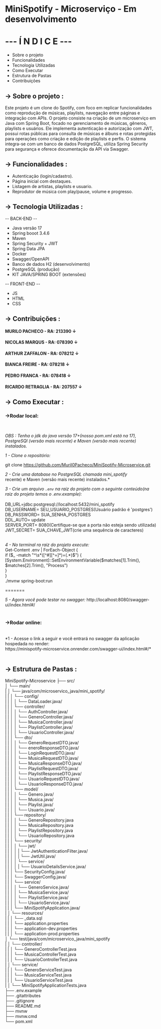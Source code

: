 # MiniSpotify - Microserviço - Em desenvolvimento

<h1>--- Í N D I C E ---</h1>

* Sobre o projeto
* Funcionalidades
* Tecnologia Utilizadas
* Como Executar
* Estrutura de Pastas
* Contribuições
  

<h2>→ Sobre o projeto :</h2>
Este projeto é um clone do Spotify, com foco em replicar funcionalidades como reprodução de músicas, playlists, navegação entre páginas e integração com APIs. O projeto consiste na criação de um microserviço em Java com Spring Boot, focado no gerenciamento de músicas, gêneros, playlists e usuários. Ele implementa autenticação e autorização com JWT, possui rotas públicas para consulta de músicas e álbuns e rotas protegidas para operações como criação e edição de playlists e perfis. O sistema integra-se com um banco de dados PostgreSQL, utiliza Spring Security para segurança e oferece documentação da API via Swagger.


<h2>→ Funcionalidades :</h2>

  * Autenticação (login/cadastro).
  * Página inicial com destaques.
  * Listagem de artistas, playlists e usuario.
  * Reprodutor de música com play/pause, volume e progresso.
    

<h2>→ Tecnologia Utilizadas :</h2>

  -- BACK-END -- 
  * Java versão 17
  * Spring booot 3.4.6
  * Maven
  * Spring Security + JWT
  * Spring Data JPA
  * Docker
  * Swagger/OpenAPI
  * Banco de dados H2 (desenvolvimento)
  * PostgreSQL (produção)
  * KIT JAVA/SPRING BOOT (extensões)

  -- FRONT-END --
  * JS
  * HTML 
  * CSS


<h2>→ Contribuições :</h2>
<h4>MURILO PACHECO - RA: 213390 ↓</h4>
  
<h4>NICOLAS MARQUS - RA: 078390 ↓</h4>
  
<h4>ARTHUR ZAFFALON - RA: 078212 ↓</h4>
  
<h4>BIANCA FREIRE - RA: 078218 ↓</h4>
  
<h4>PEDRO FRANCA - RA: 078418 ↓</h4>
  
<h4>RICARDO RETRAGLIA - RA: 207557 ↓</h4>


<h2>→ Como Executar :</h2>

<h3>→Rodar local:</h3><br>

*OBS : Tenha o jdk do java versão 17+(nosso pom.xml está na 17), PostgreSQl (versão mais
recente) e Maven (versão mais recente) instalados.*<br>

*1 - Clone o repositório:*

git clone
https://github.com/Muril0Pacheco/MiniSpotify-Microservice.git<br>

*2 - Crie uma database no PostgreSQL chamada mini_spotify<br>*
recente) e Maven (versão mais recente) instalados.* <br>

*3 - Crie um arquivo `.env` na raiz do projeto com o seguinte conteúdo(na raiz do projeto
temos o .env.example):*<br><br>
DB_URL=jdbc:postgresql://localhost:5432/mini_spotify<br>
DB_USERNAME= SEU_USUARIO_POSTGRES(Usuário padrão é 'postgres')<br>
DB_PASSWORD= SUA_SENHA_POSTGRES<br>
DDL_AUTO= update<br>
SERVER_PORT= 8080(Certifique-se que a porta não esteja sendo utilizada)<br>
JWT_SECRET= SUA_CHAVE_JWT(crie uma sequência de caracteres)<br>
<br>

*4 - No terminal ra raiz do projeto execute:*<br>
Get-Content .env | ForEach-Object {<br>
 if ($_ -match "^\s*([^#][^=]*)=(.*)$") {<br>
 [System.Environment]::SetEnvironmentVariable($matches[1].Trim(),
$matches[2].Trim(), "Process")<br>
 }<br>
}<br>
./mvnw spring-boot:run<br>

=======
<br>

*5 - Agora você pode testar no swagger:*
http://localhost:8080/swagger-ui/index.html#/
<br><br>


<h3>→Rodar online:</h2><br>
*1 - Acesse o link a seguir e você entrará no swagger da aplicação hospedada no
render:<br>https://minispotify-microservice.onrender.com/swagger-ui/index.html#/*
<br><br>


<h2>→ Estrutura de Pastas :</h2>
MiniSpotify-Microservice
├── src/<br>
│ └── main/<br>
| │ └── java/com/microservico_java/mini_spotify/<br>
| | │ └── config/<br>
| | │ │ └── DataLoader.java/<br>
| | │ └── controller/<br>
| | │ │ └── AuthController.java/<br>
| | │ │ └── GeneroController.java/<br>
| | │ │ └── MusicaController.java/<br>
| | │ │ └── PlaylistController.java/<br>
| | │ │ └── UsuarioController.java/<br>
| | │ └── dto/<br>
| | │ │ └── GeneroRequestDTO.java/<br>
| | │ │ └── eneroResponseDTO.java/<br>
| | │ │ └── LoginRequestDTO.java/<br>
| | │ │ └── MusicaRequestDTO.java/<br>
| | │ │ └── MusicaResponseDTO.java/<br>
| | │ │ └── PlaylistRequestDTO.java/<br>
| | │ │ └── PlaylistResponseDTO.java/<br>
| | │ │ └── UsuarioRequestDTO.java/<br>
| | │ │ └── UsuarioResponseDTO.java/<br>
| | │ └── model/<br>
| | │ │ └── Genero.java/<br>
| | │ │ └── Musica.java/<br>
| | │ │ └── Playlist.java/<br>
| | │ │ └── Usuario.java/<br>
| | │ └── repository/<br>
| | │ │ └── GeneroRepository.java<br>
| | │ │ └── MusicaRepository.java<br>
| | │ │ └── PlaylistRepository.java<br>
| | │ │ └── UsuarioRepository.java<br>
| | │ └── security/<br>
| | │ │ └── jwt/<br>
| | │ │ | └── JwtAuthenticationFilter.java/<br>
| | │ │ | └── JwtUtil.java/<br>
| | │ │ └── service/<br>
| | │ │ | └── UsuarioDetailsService.java/<br>
| | │ └── SecurityConfig.java/<br>
| | │ └── SwaggerConfig.java/<br>
| | │ └── service/<br>
| | │ │ └── GeneroService.java/<br>
| | │ │ └── MusicaService.java/<br>
| | │ │ └── PlaylistService.java/<br>
| | │ │ └── UsuarioService.java/<br>
| | │ └── MiniSpotifyApplication.java/<br>
| │ └── resources/<br>
| | │ └── _data.sql<br>
| | │ └── application.properties<br>
| | │ └── application-dev.properties<br>
| | │ └── application-prod.properties<br>
│ └── test/java/com/microservico_java/mini_spotify<br>
| │ └── controller/<br>
| | │ └── GeneroControllerTest.java<br>
| | │ └── MusicaControllerTest.java<br>
| | │ └── UsuarioControllerTest.java<br>
| │ └── service/<br>
| | │ └── GeneroServiceTest.java<br>
| | │ └── MusicaServiceTest.java<br>
| | │ └── UsuarioServiceTest.java<br>
| │ └── MiniSpotifyApplicationTests.java<br>
├── .env.example<br>
├── .gitattributes<br>
├── .gitignore<br>
├── README.md<br>
├── mvnw<br>
├── mvnw.cmd<br>
└── pom.xml<br>

